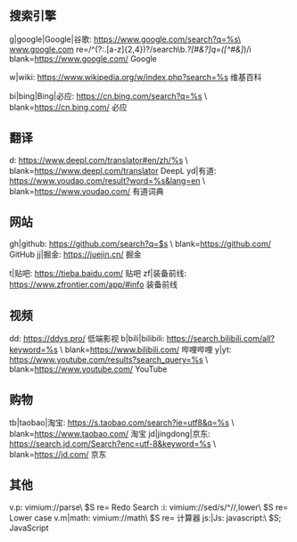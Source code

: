 
## 搜索引擎
g|google|Google|谷歌: https://www.google.com/search?q=%s\
  www.google.com re=/^(?:\.[a-z]{2,4})?\/search\b.*?[#&?]q=([^#&]*)/i\
  blank=https://www.google.com/ Google

w|wiki: https://www.wikipedia.org/w/index.php?search=%s 维基百科

bi|bing|Bing|必应: https://cn.bing.com/search?q=%s \ blank=https://cn.bing.com/ 必应

## 翻译
d: https://www.deepl.com/translator#en/zh/%s \ blank=https://www.deepl.com/translator DeepL
yd|有道: https://www.youdao.com/result?word=%s&lang=en \ blank=https://www.youdao.com/ 有道词典

## 网站
gh|github: https://github.com/search?q=$s \ blank=https://github.com/ GitHub
jj|掘金: https://juejin.cn/ 掘金

t|贴吧: https://tieba.baidu.com/ 贴吧
zf|装备前线: https://www.zfrontier.com/app/#info 装备前线

## 视频
dd: https://ddys.pro/ 低端影视
b|bili|bilibili: https://search.bilibili.com/all?keyword=%s \ blank=https://www.bilibili.com/ 哔哩哔哩
y|yt: https://www.youtube.com/results?search_query=%s \ blank=https://www.youtube.com/ YouTube

## 购物
tb|taobao|淘宝: https://s.taobao.com/search?ie=utf8&q=%s \ blank=https://www.taobao.com/ 淘宝
jd|jingdong|京东: https://search.jd.com/Search?enc=utf-8&keyword=%s \ blank=https://jd.com/ 京东

## 其他
v.p: vimium://parse\ $S re= Redo Search
\:i: vimium://sed/s/^//,lower\ $S re= Lower case
v.m|math: vimium://math\ $S re= 计算器
js\:|Js: javascript:\ $S; JavaScript
